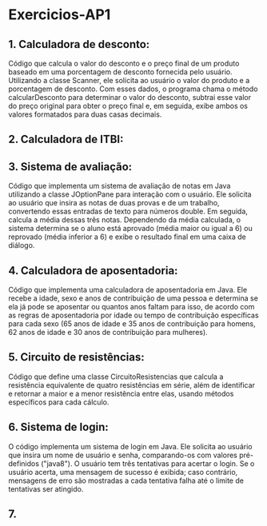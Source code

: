 # Exercicios-AP1

## 1. Calculadora de desconto: 
Código que calcula o valor do desconto e o preço final de um produto baseado em uma porcentagem de desconto fornecida pelo usuário. Utilizando a classe Scanner, ele solicita ao usuário o valor do produto e a porcentagem de desconto. Com esses dados, o programa chama o método calcularDesconto para determinar o valor do desconto, subtrai esse valor do preço original para obter o preço final e, em seguida, exibe ambos os valores formatados para duas casas decimais.

## 2. Calculadora de ITBI:

## 3. Sistema de avaliação:
Código que implementa um sistema de avaliação de notas em Java utilizando a classe JOptionPane para interação com o usuário. Ele solicita ao usuário que insira as notas de duas provas e de um trabalho, convertendo essas entradas de texto para números double. Em seguida, calcula a média dessas três notas. Dependendo da média calculada, o sistema determina se o aluno está aprovado (média maior ou igual a 6) ou reprovado (média inferior a 6) e exibe o resultado final em uma caixa de diálogo.

## 4. Calculadora de aposentadoria:
Código que implementa uma calculadora de aposentadoria em Java. Ele recebe a idade, sexo e anos de contribuição de uma pessoa e determina se ela já pode se aposentar ou quantos anos faltam para isso, de acordo com as regras de aposentadoria por idade ou tempo de contribuição específicas para cada sexo (65 anos de idade e 35 anos de contribuição para homens, 62 anos de idade e 30 anos de contribuição para mulheres).

## 5. Circuito de resistências:
Código que define uma classe CircuitoResistencias que calcula a resistência equivalente de quatro resistências em série, além de identificar e retornar a maior e a menor resistência entre elas, usando métodos específicos para cada cálculo.

## 6. Sistema de login:
O código implementa um sistema de login em Java. Ele solicita ao usuário que insira um nome de usuário e senha, comparando-os com valores pré-definidos ("java8"). O usuário tem três tentativas para acertar o login. Se o usuário acerta, uma mensagem de sucesso é exibida; caso contrário, mensagens de erro são mostradas a cada tentativa falha até o limite de tentativas ser atingido.

## 7.

